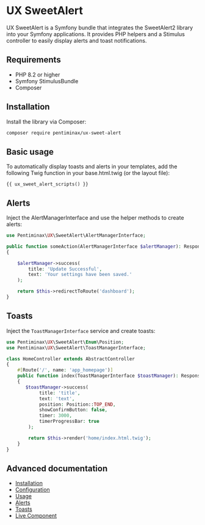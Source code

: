 # UX SweetAlert

UX SweetAlert is a Symfony bundle that integrates the SweetAlert2 library into your Symfony applications. It provides PHP helpers and a Stimulus controller to easily display alerts and toast notifications.

## Requirements

- PHP 8.2 or higher
- Symfony StimulusBundle
- Composer

## Installation

Install the library via Composer:

```bash
composer require pentiminax/ux-sweet-alert
```

## Basic usage

To automatically display toasts and alerts in your templates, add the following Twig function in your base.html.twig (or the layout file):

```twig
{{ ux_sweet_alert_scripts() }}
```

## Alerts

Inject the AlertManagerInterface and use the helper methods to create alerts:

```php
use Pentiminax\UX\SweetAlert\AlertManagerInterface;

public function someAction(AlertManagerInterface $alertManager): Response
{

    $alertManager->success(
        title: 'Update Successful',
        text: 'Your settings have been saved.'
    );

    return $this->redirectToRoute('dashboard');
}
```

## Toasts

Inject the `ToastManagerInterface` service and
create toasts:

```php
use Pentiminax\UX\SweetAlert\Enum\Position;
use Pentiminax\UX\SweetAlert\ToastManagerInterface;

class HomeController extends AbstractController
{
    #[Route('/', name: 'app_homepage')]
    public function index(ToastManagerInterface $toastManager): Response
    {
       $toastManager->success(
            title: 'title',
            text: 'text',
            position: Position::TOP_END,
            showConfirmButton: false,
            timer: 3000,
            timerProgressBar: true
        );

        return $this->render('home/index.html.twig');
    }
}
```

## Advanced documentation

- [Installation](https://github.com/pentiminax/ux-sweet-alert/blob/main/docs/installation.md)
- [Configuration](https://github.com/pentiminax/ux-sweet-alert/blob/main/docs/configuration.md)
- [Usage](https://github.com/pentiminax/ux-sweet-alert/blob/main/docs/usage.md)
- [Alerts](https://github.com/pentiminax/ux-sweet-alert/blob/main/docs/alerts.md)
- [Toasts](https://github.com/pentiminax/ux-sweet-alert/blob/main/docs/toasts.md)
- [Live Component](https://github.com/pentiminax/ux-sweet-alert/blob/main/docs/live-component.md)

